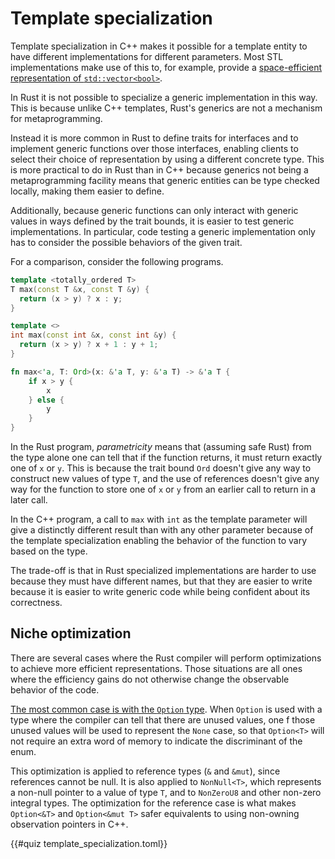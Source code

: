 # Template specialization

Template specialization in C++ makes it possible for a template entity to have
different implementations for different parameters. Most STL implementations
make use of this to, for example, provide a [space-efficient representation of
`std::vector<bool>`](https://en.cppreference.com/w/cpp/container/vector_bool).

In Rust it is not possible to specialize a generic implementation in this way.
This is because unlike C++ templates, Rust's generics are not a mechanism for
metaprogramming.

Instead it is more common in Rust to define traits for interfaces and to
implement generic functions over those interfaces, enabling clients to select
their choice of representation by using a different concrete type. This is more
practical to do in Rust than in C++ because generics not being a metaprogramming
facility means that generic entities can be type checked locally, making them
easier to define.

Additionally, because generic functions can only interact with generic values in
ways defined by the trait bounds, it is easier to test generic implementations.
In particular, code testing a generic implementation only has to consider the
possible behaviors of the given trait.

For a comparison, consider the following programs.

<div class="comparison">

```cpp
template <totally_ordered T>
T max(const T &x, const T &y) {
  return (x > y) ? x : y;
}

template <>
int max(const int &x, const int &y) {
  return (x > y) ? x + 1 : y + 1;
}
```

```rust
fn max<'a, T: Ord>(x: &'a T, y: &'a T) -> &'a T {
    if x > y {
        x
    } else {
        y
    }
}
```

</div>

In the Rust program, _parametricity_ means that (assuming safe Rust) from the
type alone one can tell that if the function returns, it must return exactly one
of `x` or `y`. This is because the trait bound `Ord` doesn't give any way to
construct new values of type `T`, and the use of references doesn't give any way
for the function to store one of `x` or `y` from an earlier call to return in a
later call.

In the C++ program, a call to `max` with `int` as the template parameter will
give a distinctly different result than with any other parameter because of the
template specialization enabling the behavior of the function to vary based on
the type.

The trade-off is that in Rust specialized implementations are harder to use
because they must have different names, but that they are easier to write
because it is easier to write generic code while being confident about its
correctness.

## Niche optimization

There are several cases where the Rust compiler will perform optimizations to
achieve more efficient representations. Those situations are all ones where the
efficiency gains do not otherwise change the observable behavior of the code.

[The most common case is with the `Option`
type](https://doc.rust-lang.org/std/option/index.html#representation). When
`Option` is used with a type where the compiler can tell that there are unused
values, one f those unused values will be used to represent the `None` case, so
that `Option<T>` will not require an extra word of memory to indicate the
discriminant of the enum.

This optimization is applied to reference types (`&` and `&mut`), since
references cannot be null. It is also applied to `NonNull<T>`, which represents
a non-null pointer to a value of type `T`, and to `NonZeroU8` and other non-zero
integral types. The optimization for the reference case is what makes
`Option<&T>` and `Option<&mut T>` safer equivalents to using non-owning
observation pointers in C++.

{{#quiz template_specialization.toml}}
